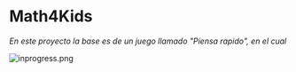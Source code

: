 # Math4Kids

_En este proyecto la base es de un juego llamado "Piensa rapido", en el cual_

![inprogress.png](https://i.postimg.cc/7hWwX5QF/inprogress.png)
